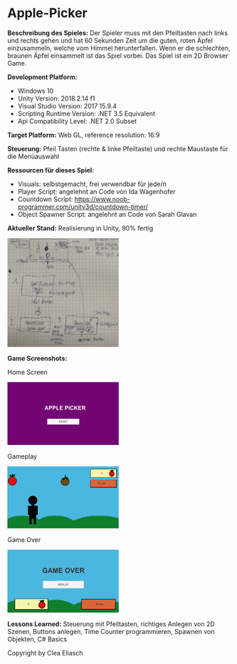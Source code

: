 # Apple-Picker
**Beschreibung des Spieles:**
Der Spieler muss mit den Pfeiltasten nach links und rechts gehen und hat 60 Sekunden Zeit um die guten, roten Äpfel einzusammeln, welche vom Himmel herunterfallen. Wenn er die schlechten, braunen Äpfel einsammelt ist das Spiel vorbei. Das Spiel ist ein 2D Browser Game.

**Development Platform:**
* Windows 10
* Unity Version: 2018.2.14 f1
* Visual Studio Version: 2017 15.9.4
* Scripting Runtime Version: .NET 3.5 Equivalent
* Api Compatibility Level: .NET 2.0 Subset

**Target Platform:**
Web GL, reference resolution: 16:9

**Steuerung:**
Pfeil Tasten (rechte & linke Pfeiltaste) und rechte Maustaste für die Menüauswahl

**Ressourcen für dieses Spiel:** 

* Visuals: selbstgemacht, frei verwendbar für jede/n
* Player Script: angelehnt an Code von Ida Wagenhofer 
* Countdown Script: https://www.noob-programmer.com/unity3d/countdown-timer/
* Object Spawner Script: angelehnt an Code von Sarah Glavan

**Aktueller Stand:** Realisierung in Unity, 90% fertig 


<div>
<img src= "./Screenshots/Skizzen_Apple-Picker.jpg" width="250">
</div>

**Game Screenshots:**

Home Screen
<div>
<img src="./Screenshots/HomeScreen.png" width="250">
</div>

Gameplay
<div>
<img src="./Screenshots/MainScreen.png" width="250">
</div>

Game Over
<div>
<img src="./Screenshots/GameOverScreen.png" width="250">
</div>


**Lessons Learned:** Steuerung mit Pfeiltasten, richtiges Anlegen von 2D Szenen, Buttons anlegen, Time Counter programmieren, Spawnen von Objekten, C# Basics

Copyright by Clea Eliasch